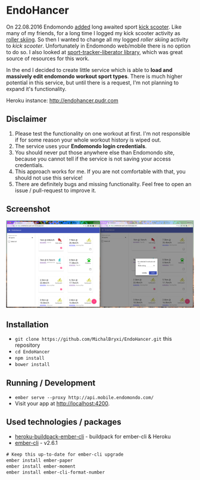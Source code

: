# EndoHancer

On 22.08.2016 Endomondo [added](https://support.endomondo.com/hc/en-us/articles/225992148-Android-App-Update-16-8-1) long awaited sport [kick scooter](http://www.kolobezky-plzen.cz/). Like many of my friends, for a long time I logged my kick scooter activity as [roller skiing](https://en.wikipedia.org/wiki/Roller_skiing). So then I wanted to change all my logged *roller skiing* activity to *kick scooter*. Unfortunately in Endomondo web/mobile there is no option to do so. I also looked at [sport-tracker-liberator library](https://github.com/isoteemu/sports-tracker-liberator), which was great source of resources for this work.

In the end I decided to create little service which is able to **load and massively edit endomondo workout sport types**. There is much higher potential in this service, but until there is a request, I'm not planning to expand it's functionality.

Heroku instance: http://endohancer.pudr.com

## Disclaimer ##

1. Please test the functionality on one workout at first. I'm not responsible if for some reason your whole workout history is wiped out.
1. The service uses your **Endomondo login credentials**.
  1. You should never put those anywhere else than Endomondo site, because you cannot tell if the service is not saving your access credentials.
  1. This approach works for me. If you are not comfortable with that, you should not use this service!
1. There are definitely bugs and missing functionality. Feel free to open an issue / pull-request to improve it.

## Screenshot ##

![ScreenShot](doc/screenshot.png)

## Installation

* `git clone https://github.com/MichalBryxi/EndoHancer.git` this repository
* `cd EndoHancer`
* `npm install`
* `bower install`

## Running / Development

* `ember serve --proxy http://api.mobile.endomondo.com/`
* Visit your app at [http://localhost:4200](http://localhost:4200).

## Used technologies / packages

 * [heroku-buildpack-ember-cli](https://github.com/tonycoco/heroku-buildpack-ember-cli) - buildpack for ember-cli & Heroku
 * [ember-cli](https://ember-cli.com/) - v2.6.1
```
# Keep this up-to-date for ember-cli upgrade
ember install ember-paper
ember install ember-moment
ember install ember-cli-format-number
```
